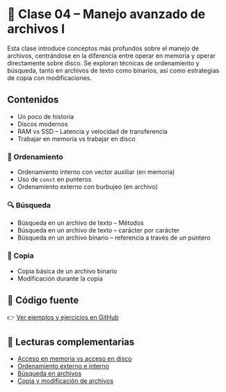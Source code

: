 # 🔹 Clase 04 – Manejo avanzado de archivos I

Esta clase introduce conceptos más profundos sobre el manejo de archivos, centrándose en la diferencia entre operar en memoria y operar directamente sobre disco. Se exploran técnicas de ordenamiento y búsqueda, tanto en archivos de texto como binarios, así como estrategias de copia con modificaciones.

## Contenidos

- Un poco de historia
- Discos modernos
- RAM vs SSD – Latencia y velocidad de transferencia
- Trabajar en memoria vs trabajar en disco

### 🧮 Ordenamiento

- Ordenamiento interno con vector auxiliar (en memoria)
- Uso de `const` en punteros
- Ordenamiento externo con burbujeo (en archivo)

### 🔍 Búsqueda

- Búsqueda en un archivo de texto – Métodos
- Búsqueda en un archivo de texto – carácter por carácter
- Búsqueda en un archivo binario – referencia a través de un puntero

### 🧬 Copia

- Copia básica de un archivo binario
- Modificación durante la copia

## 📂 Código fuente

👉 [Ver ejemplos y ejercicios en GitHub](https://github.com/SrWilbur/INFOII/tree/main/C/clase_04)

## 📘 Lecturas complementarias

- [Acceso en memoria vs acceso en disco](memoria-vs-disco.md)
- [Ordenamiento externo e interno](ordenamiento.md)
- [Búsqueda en archivos](busqueda.md)
- [Copia y modificación de archivos](copia.md)
